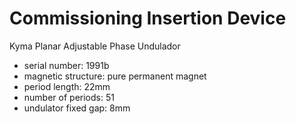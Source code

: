 # Commissioning Insertion Device
Kyma Planar Adjustable Phase Undulador

 - serial number: 1991b
 - magnetic structure: pure permanent magnet
 - period length: 22mm
 - number of periods: 51
 - undulator fixed gap: 8mm